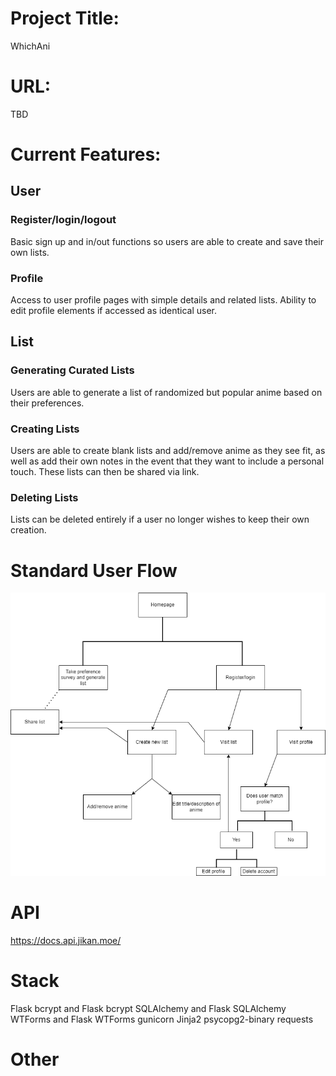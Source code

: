 # Project Title: 

WhichAni

# URL: 

TBD

# Current Features:

## **User**

### Register/login/logout

Basic sign up and in/out functions so users are able to create and save their own lists. 

### Profile

Access to user profile pages with simple details and related lists. Ability to edit profile elements if accessed as identical user.

## **List**

### Generating Curated Lists

Users are able to generate a list of randomized but popular anime based on their preferences. 

### Creating Lists 

Users are able to create blank lists and add/remove anime as they see fit, as well as add their own notes in the event that they want to include a personal touch. These lists can then be shared via link.

### Deleting Lists

Lists can be deleted entirely if a user no longer wishes to keep their own creation. 


# Standard User Flow

![image](static/images/userflow.png)

# API 

https://docs.api.jikan.moe/



# Stack

Flask
bcrypt and Flask bcrypt
SQLAlchemy and Flask SQLAlchemy
WTForms and Flask WTForms
gunicorn
Jinja2
psycopg2-binary
requests


# Other



